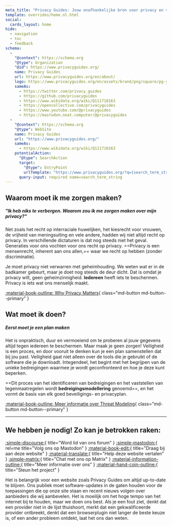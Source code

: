 ```yaml
---
meta_title: "Privacy Guides: Jouw onafhankelijke bron voor privacy en veiligheid"
template: overrides/home.nl.html
social:
  cards_layout: home
hide:
  - navigation
  - toc
  - feedback
schema:
  - 
    "@context": https://schema.org
    "@type": Organization
    "@id": https://www.privacyguides.org/
    name: Privacy Guides
    url: https://www.privacyguides.org/en/about/
    logo: https://www.privacyguides.org/en/assets/brand/png/square/pg-yellow.png
    sameAs:
      - https://twitter.com/privacy_guides
      - https://github.com/privacyguides
      - https://www.wikidata.org/wiki/Q111710163
      - https://opencollective.com/privacyguides
      - https://www.youtube.com/@privacyguides
      - https://mastodon.neat.computer/@privacyguides
  - 
    "@context": https://schema.org
    "@type": WebSite
    name: Privacy Guides
    url: "https://www.privacyguides.org/"
    sameAs:
      - https://www.wikidata.org/wiki/Q111710163
    potentialAction:
      "@type": SearchAction
      target:
        "@type": EntryPoint
        urlTemplate: "https://www.privacyguides.org/?q={search_term_string}"
      query-input: required name=search_term_string
---
```


<!-- markdownlint-disable-next-line -->
## Waarom moet ik me zorgen maken?

##### "Ik heb niks te verbergen. Waarom zou ik me zorgen maken over mijn privacy?"

Net zoals het recht op interraciale huwelijken, het kiesrecht voor vrouwen, de vrijheid van meningsuiting en vele andere, hadden wij niet altijd recht op privacy. In verschillende dictaturen is dat nog steeds niet het geval. Generaties voor ons vochten voor ons recht op privacy. ==Privacy is een mensenrecht, inherent aan ons allen,== waar we recht op hebben (zonder discriminatie).

Je moet privacy niet verwarren met geheimhouding. We weten wat er in de badkamer gebeurt, maar je doet nog steeds de deur dicht. Dat is omdat je privacy wilt, geen geheimzinnigheid. **Iedereen** heeft iets te beschermen. Privacy is iets wat ons menselijk maakt.

[:material-book-outline: Why Privacy Matters](basics/why-privacy-matters.md){ class="md-button md-button--primary" }

## Wat moet ik doen?

##### Eerst moet je een plan maken

Het is onpraktisch, duur en vermoeiend om te proberen al jouw gegevens altijd tegen iedereen te beschermen. Maar maak je geen zorgen! Veiligheid is een proces, en door vooruit te denken kun je een plan samenstellen dat bij jou past. Veiligheid gaat niet alleen over de tools die je gebruikt of de software die je downloadt. Integendeel, het begint met het begrijpen van de unieke bedreigingen waarmee je wordt geconfronteerd en hoe je deze kunt beperken.

==Dit proces van het identificeren van bedreigingen en het vaststellen van tegenmaatregelen wordt **bedreigingsmodellering** genoemd==, en het vormt de basis van elk goed beveiligings- en privacyplan.

[:material-book-outline: Meer informatie over Threat Modeling](basics/threat-modeling.md){ class="md-button md-button--primary" }

---

## We hebben je nodig! Zo kan je betrokken raken:

[:simple-discourse:](https://discuss.privacyguides.net/){ title="Word lid van ons forum" }
[:simple-mastodon:](https://mastodon.neat.computer/@privacyguides){ rel=me title="Volg ons op Mastodon" }
[:material-book-edit:](https://github.com/privacyguides/privacyguides.org){ title="Draag bij aan deze website" }
[:material-translate:](https://matrix.to/#/#pg-i18n:aragon.sh){ title="Help deze website vertalen" }
[:simple-matrix:](https://matrix.to/#/#privacyguides:matrix.org){ title="Chat met ons op Matrix" }
[:material-information-outline:](about/index.md){ title="Meer informatie over ons" }
[:material-hand-coin-outline:](about/donate.md){ title="Steun het project" }

Het is belangrijk voor een website zoals Privacy Guides om altijd up-to-date te blijven. Ons publiek moet software-updates in de gaten houden voor de toepassingen die op onze site staan en recent nieuws volgen over aanbieders die wij aanbevelen. Het is moeilijk om het hoge tempo van het internet bij te houden, maar we doen ons best. Als je een fout ziet, denkt dat een provider niet in de lijst thuishoort, merkt dat een gekwalificeerde provider ontbreekt, denkt dat een browserplugin niet langer de beste keuze is, of een ander probleem ontdekt, laat het ons dan weten.
